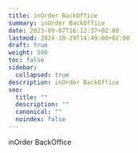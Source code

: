 ```yaml
---
title: inOrder BackOffice
summary: inOrder BackOffice
date: 2023-09-07T16:12:37+02:00
lastmod: 2024-10-29T14:49:00+02:00
draft: true
weight: 500
toc: false
sidebar:
  collapsed: true
description: inOrder BackOffice
seo:
  title: ""
  description: ""
  canonical: ""
  noindex: false
---
```

inOrder BackOffice
